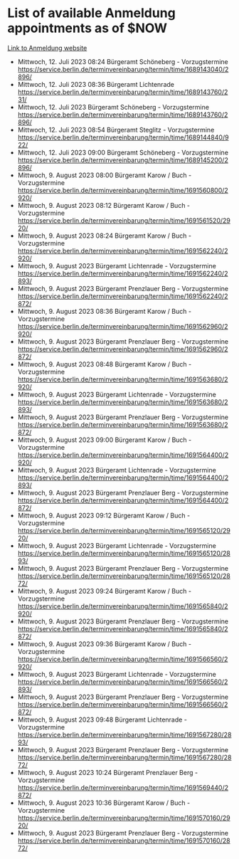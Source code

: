 # List of available Anmeldung appointments as of $NOW
[Link to Anmeldung website](https://service.berlin.de/terminvereinbarung/termin/tag.php?termin=1&anliegen[]=120686&dienstleisterlist=122210,122217,327316,122219,327312,122227,327314,122231,327346,122243,327348,122254,122252,329742,122260,329745,122262,329748,122271,327278,122273,327274,122277,327276,330436,122280,327294,122282,327290,122284,327292,122291,327270,122285,327266,122286,327264,122296,327268,150230,329760,122297,327286,122294,327284,122312,329763,122314,329775,122304,327330,122311,327334,122309,327332,317869,122281,327352,122279,329772,122283,122276,327324,122274,327326,122267,329766,122246,327318,122251,327320,122257,327322,122208,327298,122226,327300&herkunft=http%3A%2F%2Fservice.berlin.de%2Fdienstleistung%2F120686%2F)
- Mittwoch, 12. Juli 2023 08:24 Bürgeramt Schöneberg - Vorzugstermine https://service.berlin.de/terminvereinbarung/termin/time/1689143040/2896/
- Mittwoch, 12. Juli 2023 08:36 Bürgeramt Lichtenrade https://service.berlin.de/terminvereinbarung/termin/time/1689143760/231/
- Mittwoch, 12. Juli 2023  Bürgeramt Schöneberg - Vorzugstermine https://service.berlin.de/terminvereinbarung/termin/time/1689143760/2896/
- Mittwoch, 12. Juli 2023 08:54 Bürgeramt Steglitz - Vorzugstermine https://service.berlin.de/terminvereinbarung/termin/time/1689144840/922/
- Mittwoch, 12. Juli 2023 09:00 Bürgeramt Schöneberg - Vorzugstermine https://service.berlin.de/terminvereinbarung/termin/time/1689145200/2896/
- Mittwoch, 9. August 2023 08:00 Bürgeramt Karow / Buch - Vorzugstermine https://service.berlin.de/terminvereinbarung/termin/time/1691560800/2920/
- Mittwoch, 9. August 2023 08:12 Bürgeramt Karow / Buch - Vorzugstermine https://service.berlin.de/terminvereinbarung/termin/time/1691561520/2920/
- Mittwoch, 9. August 2023 08:24 Bürgeramt Karow / Buch - Vorzugstermine https://service.berlin.de/terminvereinbarung/termin/time/1691562240/2920/
- Mittwoch, 9. August 2023  Bürgeramt Lichtenrade - Vorzugstermine https://service.berlin.de/terminvereinbarung/termin/time/1691562240/2893/
- Mittwoch, 9. August 2023  Bürgeramt Prenzlauer Berg - Vorzugstermine https://service.berlin.de/terminvereinbarung/termin/time/1691562240/2872/
- Mittwoch, 9. August 2023 08:36 Bürgeramt Karow / Buch - Vorzugstermine https://service.berlin.de/terminvereinbarung/termin/time/1691562960/2920/
- Mittwoch, 9. August 2023  Bürgeramt Prenzlauer Berg - Vorzugstermine https://service.berlin.de/terminvereinbarung/termin/time/1691562960/2872/
- Mittwoch, 9. August 2023 08:48 Bürgeramt Karow / Buch - Vorzugstermine https://service.berlin.de/terminvereinbarung/termin/time/1691563680/2920/
- Mittwoch, 9. August 2023  Bürgeramt Lichtenrade - Vorzugstermine https://service.berlin.de/terminvereinbarung/termin/time/1691563680/2893/
- Mittwoch, 9. August 2023  Bürgeramt Prenzlauer Berg - Vorzugstermine https://service.berlin.de/terminvereinbarung/termin/time/1691563680/2872/
- Mittwoch, 9. August 2023 09:00 Bürgeramt Karow / Buch - Vorzugstermine https://service.berlin.de/terminvereinbarung/termin/time/1691564400/2920/
- Mittwoch, 9. August 2023  Bürgeramt Lichtenrade - Vorzugstermine https://service.berlin.de/terminvereinbarung/termin/time/1691564400/2893/
- Mittwoch, 9. August 2023  Bürgeramt Prenzlauer Berg - Vorzugstermine https://service.berlin.de/terminvereinbarung/termin/time/1691564400/2872/
- Mittwoch, 9. August 2023 09:12 Bürgeramt Karow / Buch - Vorzugstermine https://service.berlin.de/terminvereinbarung/termin/time/1691565120/2920/
- Mittwoch, 9. August 2023  Bürgeramt Lichtenrade - Vorzugstermine https://service.berlin.de/terminvereinbarung/termin/time/1691565120/2893/
- Mittwoch, 9. August 2023  Bürgeramt Prenzlauer Berg - Vorzugstermine https://service.berlin.de/terminvereinbarung/termin/time/1691565120/2872/
- Mittwoch, 9. August 2023 09:24 Bürgeramt Karow / Buch - Vorzugstermine https://service.berlin.de/terminvereinbarung/termin/time/1691565840/2920/
- Mittwoch, 9. August 2023  Bürgeramt Prenzlauer Berg - Vorzugstermine https://service.berlin.de/terminvereinbarung/termin/time/1691565840/2872/
- Mittwoch, 9. August 2023 09:36 Bürgeramt Karow / Buch - Vorzugstermine https://service.berlin.de/terminvereinbarung/termin/time/1691566560/2920/
- Mittwoch, 9. August 2023  Bürgeramt Lichtenrade - Vorzugstermine https://service.berlin.de/terminvereinbarung/termin/time/1691566560/2893/
- Mittwoch, 9. August 2023  Bürgeramt Prenzlauer Berg - Vorzugstermine https://service.berlin.de/terminvereinbarung/termin/time/1691566560/2872/
- Mittwoch, 9. August 2023 09:48 Bürgeramt Lichtenrade - Vorzugstermine https://service.berlin.de/terminvereinbarung/termin/time/1691567280/2893/
- Mittwoch, 9. August 2023  Bürgeramt Prenzlauer Berg - Vorzugstermine https://service.berlin.de/terminvereinbarung/termin/time/1691567280/2872/
- Mittwoch, 9. August 2023 10:24 Bürgeramt Prenzlauer Berg - Vorzugstermine https://service.berlin.de/terminvereinbarung/termin/time/1691569440/2872/
- Mittwoch, 9. August 2023 10:36 Bürgeramt Karow / Buch - Vorzugstermine https://service.berlin.de/terminvereinbarung/termin/time/1691570160/2920/
- Mittwoch, 9. August 2023  Bürgeramt Prenzlauer Berg - Vorzugstermine https://service.berlin.de/terminvereinbarung/termin/time/1691570160/2872/
